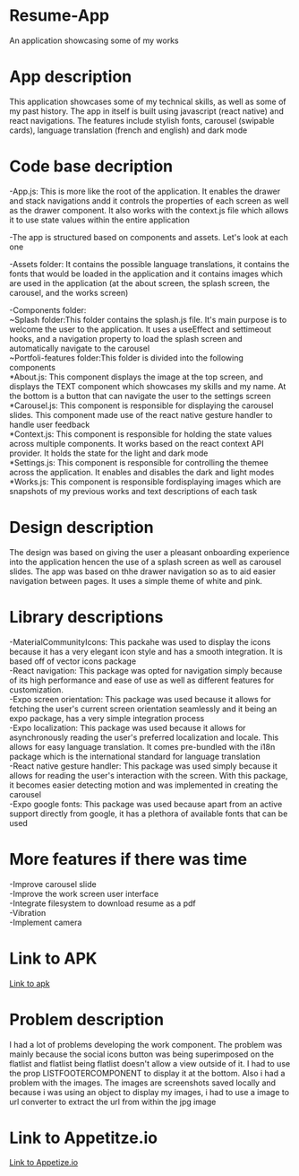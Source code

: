 # Resume-App

An application showcasing some of my works

# App description

This application showcases some of my technical skills, as well as some of my past history. The app in itself is built using javascript (react native) and react navigations. The features include stylish fonts, carousel (swipable cards), language translation (french and english) and dark mode

# Code base decription

-App.js: This is more like the root of the application. It enables the drawer and stack navigations andd it controls the properties of each screen as well as the drawer component. It also works with the context.js file which allows it to use state values within the entire application

-The app is structured based on components and assets. Let's look at each one

-Assets folder: It contains the possible language translations, it contains the fonts that would be loaded in the application and it contains images which are used in the application (at the about screen, the splash screen, the carousel, and the works screen)

-Components folder:<br />
~Splash folder:This folder contains the splash.js file. It's main purpose is to welcome the user to the application. It uses a useEffect and settimeout hooks, and a navigation property to load the splash screen and automatically navigate to the carousel <br />
~Portfoli-features folder:This folder is divided into the following components <br />
*About.js: This component displays the image at the top screen, and displays the TEXT component which showcases my skills and my name. At the bottom is a button that can navigate the user to the settings screen <br />
*Carousel.js: This component is responsible for displaying the carousel slides. This component made use of the react native gesture handler to handle user feedback <br />
*Context.js: This component is responsible for holding the state values across multiple components. It works based on the react context API provider. It holds the state for the light and dark mode <br />
*Settings.js: This component is responsible for controlling the themee across the application. It enables and disables the dark and light modes <br />
*Works.js: This component is responsible fordisplaying images which are snapshots of my previous works and text descriptions of each task

# Design description

The design was based on giving the user a pleasant onboarding experience into the application hencen the use of a splash screen as well as carousel slides. The app was based on thhe drawer navigation so as to aid easier navigation between pages. It uses a simple theme of white and pink.

# Library descriptions

-MaterialCommunityIcons: This packahe was used to display the icons because it has a very elegant icon style and has a smooth integration. It is based off of vector icons package <br />
-React navigation: This package was opted for navigation simply because of its high performance and ease of use as well as different features for customization. <br />
-Expo screen orientation: This package was used because it allows for fetching the user's current screen orientation seamlessly and it being an expo package, has a very simple integration process <br />
-Expo localization: This package was used because it allows for asynchronously reading the user's preferred localization and locale. This allows for easy language translation. It comes pre-bundled with the i18n package which is the international standard for language translation <br />
-React native gesture handler: This package was used simply because it allows for reading the user's interaction with the screen. With this package, it becomes easier detecting motion and was implemented in creating the carousel <br />
-Expo google fonts: This package was used because apart from an active support directly from google, it has a plethora of available fonts that can be used <br />

# More features if there was time

-Improve carousel slide <br />
-Improve the work screen user interface <br />
-Integrate filesystem to download resume as a pdf <br />
-Vibration <br />
-Implement camera <br />

# Link to APK

[Link to apk](https://drive.google.com/file/d/1Y4vTu4mvnGq9tlw4aliNIlSTwIJxcBZ8/view)

# Problem description

I had a lot of problems developing the work component. The problem was mainly because the social icons button was being superimposed on the flatlist and flatlist being flatlist doesn't allow a view outside of it. I had to use the prop LISTFOOTERCOMPONENT to display it at the bottom. Also i had a problem with the images. The images are screenshots saved locally and because i was using an object to display my images, i had to use a image to url converter to extract the url from within the jpg image

# Link to Appetitze.io

[Link to Appetize.io](https://appetize.io/app/vyf27p63e76kliou7ylef7rzra)
